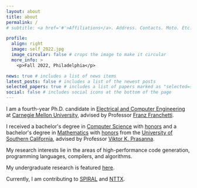 ```yaml
---
layout: about
title: about
permalink: /
# subtitle: <a href='#'>Affiliations</a>. Address. Contacts. Moto. Etc.

profile:
  align: right
  image: self_2022.jpg
  image_circular: false # crops the image to make it circular
  more_info: >
    <p>Fall 2022, Philadelphia</p>

news: true # includes a list of news items
latest_posts: false # includes a list of the newest posts
selected_papers: true # includes a list of papers marked as "selected={true}"
social: false # includes social icons at the bottom of the page
---
```


I am a fourth-year Ph.D. candidate in [Electrical and Computer Engineering](https://www.ece.cmu.edu/) at [Carnegie Mellon University](https://www.cmu.edu/), advised by Professor [Franz Franchetti](https://users.ece.cmu.edu/~franzf/). 


I received a bachelor's degree in [Computer Science](https://www.cs.usc.edu/) with [honors](https://viterbiundergrad.usc.edu/ehp/) and a bachelor's degree in [Mathematics](https://dornsife.usc.edu/mathematics/) with [honors](https://catalogue.usc.edu/preview_entity.php?catoid=12&ent_oid=2528&hl=honors) from the [University of Southern California](https://www.usc.edu/), advised by Professor [Viktor K. Prasanna](https://sites.usc.edu/prasanna/). 


My research interests lie in the areas of high-performance code generation, programming languages, compilers, and algorithms.

My undergraduate research is featured [here](https://sites.usc.edu/dslab/projects/system-performance-prediction/). 

Currently, I am contributing to [SPIRAL](http://www.spiral.net/) and [NTTX](http://www.spiral.net/software/nttx.html). 
